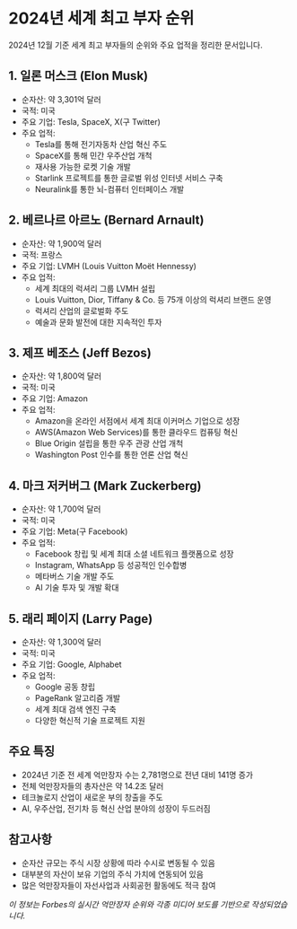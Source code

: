 # 2024년 세계 최고 부자 순위

2024년 12월 기준 세계 최고 부자들의 순위와 주요 업적을 정리한 문서입니다.

## 1. 일론 머스크 (Elon Musk)
- 순자산: 약 3,301억 달러
- 국적: 미국
- 주요 기업: Tesla, SpaceX, X(구 Twitter)
- 주요 업적:
  - Tesla를 통해 전기자동차 산업 혁신 주도
  - SpaceX를 통해 민간 우주산업 개척
  - 재사용 가능한 로켓 기술 개발
  - Starlink 프로젝트를 통한 글로벌 위성 인터넷 서비스 구축
  - Neuralink를 통한 뇌-컴퓨터 인터페이스 개발

## 2. 베르나르 아르노 (Bernard Arnault)
- 순자산: 약 1,900억 달러
- 국적: 프랑스
- 주요 기업: LVMH (Louis Vuitton Moët Hennessy)
- 주요 업적:
  - 세계 최대의 럭셔리 그룹 LVMH 설립
  - Louis Vuitton, Dior, Tiffany & Co. 등 75개 이상의 럭셔리 브랜드 운영
  - 럭셔리 산업의 글로벌화 주도
  - 예술과 문화 발전에 대한 지속적인 투자

## 3. 제프 베조스 (Jeff Bezos)
- 순자산: 약 1,800억 달러
- 국적: 미국
- 주요 기업: Amazon
- 주요 업적:
  - Amazon을 온라인 서점에서 세계 최대 이커머스 기업으로 성장
  - AWS(Amazon Web Services)를 통한 클라우드 컴퓨팅 혁신
  - Blue Origin 설립을 통한 우주 관광 산업 개척
  - Washington Post 인수를 통한 언론 산업 혁신

## 4. 마크 저커버그 (Mark Zuckerberg)
- 순자산: 약 1,700억 달러
- 국적: 미국
- 주요 기업: Meta(구 Facebook)
- 주요 업적:
  - Facebook 창립 및 세계 최대 소셜 네트워크 플랫폼으로 성장
  - Instagram, WhatsApp 등 성공적인 인수합병
  - 메타버스 기술 개발 주도
  - AI 기술 투자 및 개발 확대

## 5. 래리 페이지 (Larry Page)
- 순자산: 약 1,300억 달러
- 국적: 미국
- 주요 기업: Google, Alphabet
- 주요 업적:
  - Google 공동 창립
  - PageRank 알고리즘 개발
  - 세계 최대 검색 엔진 구축
  - 다양한 혁신적 기술 프로젝트 지원

## 주요 특징
- 2024년 기준 전 세계 억만장자 수는 2,781명으로 전년 대비 141명 증가
- 전체 억만장자들의 총자산은 약 14.2조 달러
- 테크놀로지 산업이 새로운 부의 창출을 주도
- AI, 우주산업, 전기차 등 혁신 산업 분야의 성장이 두드러짐

## 참고사항
- 순자산 규모는 주식 시장 상황에 따라 수시로 변동될 수 있음
- 대부분의 자산이 보유 기업의 주식 가치에 연동되어 있음
- 많은 억만장자들이 자선사업과 사회공헌 활동에도 적극 참여

*이 정보는 Forbes의 실시간 억만장자 순위와 각종 미디어 보도를 기반으로 작성되었습니다.*